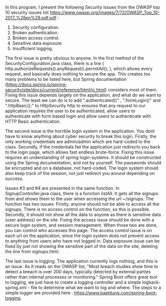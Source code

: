 

In this program, I present the following Security issues from the OWASP top 10 security issues list https://www.owasp.org/images/7/72/OWASP_Top_10-2017_%28en%29.pdf.pdf :
1. Security configuration.
2. Broken authentication.
3. Broken access control.
4. Sensitive data exposure.
5. Insufficient logging.

The first issue is pretty obvious to anyone. In the first method of the SecurityConfiguration.java class, there is a line ( http.authorizeRequests().anyRequest().permitAll(); ), which allows every request, and basically does nothing to secure the app.
This creates too many problems to be listed here, but Spring documentation (https://docs.spring.io/spring-security/site/docs/current/reference/html/jc.html) considers most of them. 
Fixing this issue depends largely on the application, and what do we want to secure. The least we can do is to add ".authenticated()" , ".formLogin()" and ".httpBasic();" to HttpSecurity http to ensures that any request to our application requires the user to be authenticated, allow users to authenticate with form based login and allow users to authenticate with HTTP Basic authentication.

The second issue is the horrible login system in the application. You dont have to know anything about cyber security to break this login. Firstly, the only working credentials are admin/admin which are hard-coded to the class. Secondly, if the credentials fail the application just redirects you back to the login page, which allows fast endless brute-force. Fixing this issue requires an understanding of spring login-systems. It should be constructed using the Spring documentation, and not by yourself. The passwords should be encrypted and on a database, not hard-coded. The login system should also keep track of the session, not just redirect you around depending on success.  

Issues #3 and #4 are presented in the same function. In SignupController.java class, there is a function listAll. It gets all the signups from and shows them to the user when accessing the url ~/signups. 
The function has two issues. Firstly, anyone should not be able to access all the signups. There is no access control on the function, so this is possible. Secondly, it should not show all the data to anyone as there is sensitive data (user address) on the site.
Fixing the access issue should be done with a secure login system, and session management. When those two are done, you can control who accesses this page. The access control issue is on each url on the application, since the login system does not prevent access to anything from users who have not logged in.
Data exposure issue can be fixed by just not showing the sensitive part of the data on the site,
deleting the line <!---<p th:text="${s.address}"></p>--> from signups.html. 

The last issue is logging. The application currently logs nothing, and this is an issue. As it reads on the OWASP list, "Most breach studies show time to detect a breach is over
200 days, typically detected by external parties rather than internal processes or monitoring." Spring Boot offers great tool to logging, we just have to create a logging controller and a simple logback-spring.xml - file to determine what we want to log and where. The steps to a simple logger are provided here : https://www.baeldung.com/spring-boot-logging.


 


